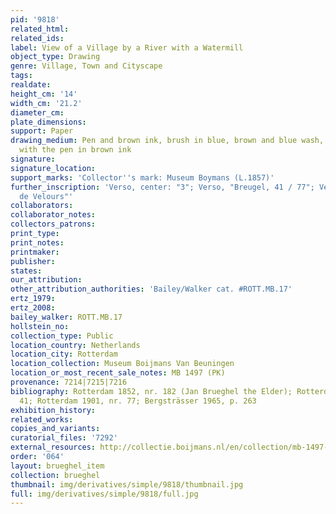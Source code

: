```yaml
---
pid: '9818'
related_html: 
related_ids: 
label: View of a Village by a River with a Watermill
object_type: Drawing
genre: Village, Town and Cityscape
tags: 
realdate: 
height_cm: '14'
width_cm: '21.2'
diameter_cm: 
plate_dimensions: 
support: Paper
drawing_medium: Pen and brown ink, brush in blue, brown and blue wash, framing lines
  with the pen in brown ink
signature: 
signature_location: 
support_marks: 'Collector''s mark: Museum Boymans (L.1857)'
further_inscription: 'Verso, center: "3"; Verso, "Breugel, 41 / 77"; Verso, "Breughel
  de Velours"'
collaborators: 
collaborator_notes: 
collectors_patrons: 
print_type: 
print_notes: 
printmaker: 
publisher: 
states: 
our_attribution: 
other_attribution_authorities: 'Bailey/Walker cat. #ROTT.MB.17'
ertz_1979: 
ertz_2008: 
bailey_walker: ROTT.MB.17
hollstein_no: 
collection_type: Public
location_country: Netherlands
location_city: Rotterdam
location_collection: Museum Boijmans Van Beuningen
location_or_most_recent_sale_notes: MB 1497 (PK)
provenance: 7214|7215|7216
bibliography: Rotterdam 1852, nr. 182 (Jan Brueghel the Elder); Rotterdam 1869, nr.
  41; Rotterdam 1901, nr. 77; Bergsträsser 1965, p. 263
exhibition_history: 
related_works: 
copies_and_variants: 
curatorial_files: '7292'
external_resources: http://collectie.boijmans.nl/en/collection/mb-1497-(pk)
order: '064'
layout: brueghel_item
collection: brueghel
thumbnail: img/derivatives/simple/9818/thumbnail.jpg
full: img/derivatives/simple/9818/full.jpg
---
```

